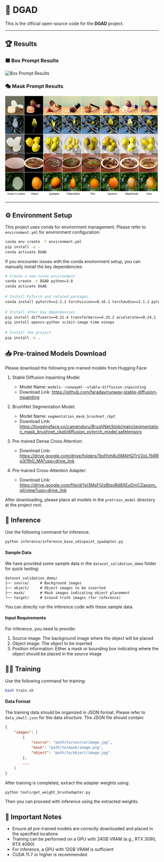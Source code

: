 # 🎯 DGAD

This is the official open-source code for the **DGAD** project.

---

## 🏆 Results

### 🟦 Box Prompt Results  
![Box Prompt Results](result_base_boxprompt.png)

### 🎭 Mask Prompt Results  
![Mask Prompt Results](result_base_mask_prompt.png)

---

## ⚙️ Environment Setup

This project uses conda for environment management. Please refer to `environment.yml` for environment configuration:

```bash
conda env create -f environment.yml
pip install -e .
conda activate DGAD
```

If you encounter issues with the conda environment setup, you can manually install the key dependencies:

```bash
# Create a new conda environment
conda create -n DGAD python=3.8
conda activate DGAD

# Install PyTorch and related packages
conda install pytorch==2.1.1 torchvision==0.16.1 torchaudio==2.1.1 pytorch-cuda=11.8 -c pytorch -c nvidia

# Install other key dependencies
pip install diffusers==0.21.4 transformers==4.35.2 accelerate==0.24.1
pip install opencv-python scikit-image timm einops

# Install the project
pip install -e .
```

## 📥 Pre-trained Models Download

Please download the following pre-trained models from Hugging Face:

1. Stable Diffusion Inpainting Model:
   - Model Name: `models--runwayml--stable-diffusion-inpainting`
   - Download Link: https://github.com/faraday/runway-stable-diffusion-inpainting

2. BrushNet Segmentation Model:
   - Model Name: `segmentation_mask_brushnet_ckpt`
   - Download Link: https://huggingface.co/camenduru/BrushNet/blob/main/segmentation_mask_brushnet_ckpt/diffusion_pytorch_model.safetensors

3. Pre-trained Dense Cross Attention:
   - Download Link: https://drive.google.com/drive/folders/1bdYoh8u5MAHQTrV2qL7bRRq3i1fh0_MA?usp=drive_link

4. Pre-trained Cross-Attention Adapter:
   - Download Link: https://drive.google.com/file/d/1sI3MsFGlzBIqxRd8XEuDmCZaxjsm_qjl/view?usp=drive_link

After downloading, please place all models in the `pretrain_model` directory at the project root.

## 🧪 Inference

Use the following command for inference:

```bash
python inference/inference_base_sdinpaint_ipadapter.py
```

#### Sample Data
We have provided some sample data in the `dataset_validation_demo` folder for quick testing:
```
dataset_validation_demo/
├── source/     # Background images
├── object/     # Object images to be inserted
├── mask/       # Mask images indicating object placement
└── target/     # Ground truth images (for reference)
```

You can directly run the inference code with these sample data.

#### Input Requirements
For inference, you need to provide:
1. Source image: The background image where the object will be placed
2. Object image: The object to be inserted
3. Position information: Either a mask or bounding box indicating where the object should be placed in the source image


## 🏋️‍♂️ Training

Use the following command for training:

```bash
bash train.sh
```

#### Data Format
The training data should be organized in JSON format. Please refer to `data_small.json` for the data structure. The JSON file should contain:

```json
{
    "images": [
        {
            "source": "path/to/source/image.jpg",
            "mask": "path/to/mask/image.png",
            "object": "path/to/object/image.jpg"
        },
        ...
    ]
}
```

After training is completed, extract the adapter weights using:
```bash
python tools/get_weight_brushadapter.py
```
Then you can proceed with inference using the extracted weights.

## 🚨 Important Notes

- Ensure all pre-trained models are correctly downloaded and placed in the specified locations
- Training can be performed on a GPU with 24GB VRAM (e.g., RTX 3090, RTX 4090)
- For inference, a GPU with 12GB VRAM is sufficient
- CUDA 11.7 or higher is recommended